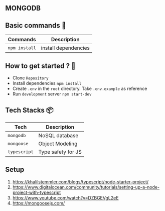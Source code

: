 ## MONGODB

## Basic commands :wrench:

| Commands      | Description          |
| ------------- | -------------------- |
| `npm install` | install dependencies |

## How to get started ? :runner:

- Clone `Repository`
- Install dependencies `npm install`
- Create `.env` in the `root` directory. Take `.env.example` as reference
- Run `development` server `npm start-dev`

## Tech Stacks :package:

| Tech         | Description        |
| ------------ | ------------------ |
| `mongodb`    | NoSQL database     |
| `mongoose`   | Object Modeling    |
| `typescript` | Type safety for JS |

## Setup

1. https://khalilstemmler.com/blogs/typescript/node-starter-project/
2. https://www.digitalocean.com/community/tutorials/setting-up-a-node-project-with-typescript
3. https://www.youtube.com/watch?v=DZBGEVgL2eE
4. https://mongoosejs.com/
